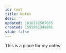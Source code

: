 ```yaml
---
id: root
title: Notes
desc: ''
updated: 1616192507655
created: 1595961348801
stub: false
---
```


This is a place for my notes.
